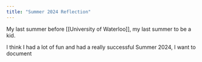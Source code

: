 ```yaml
---
title: "Summer 2024 Reflection"
---
```


My last summer before [[University of Waterloo]], my last summer to be a kid.

I think I had a lot of fun and had a really successful Summer 2024, I want to document 